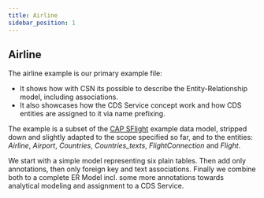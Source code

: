 ```yaml
---
title: Airline
sidebar_position: 1
---
```


## Airline

The airline example is our primary example file:

- It shows how with CSN its possible to describe the Entity-Relationship model, including associations.
- It also showcases how the CDS Service concept work and how CDS entities are assigned to it via name prefixing.

The example is a subset of the [CAP SFlight](https://github.com/SAP-samples/cap-sflight) example data model, stripped down and slightly adapted to the scope specified so far, and to the entities: _Airline_, _Airport_, _Countries_, _Countries_texts_, _FlightConnection_ and _Flight_.

We start with a simple model representing six plain tables. Then add only annotations, then only foreign key and text associations. Finally we combine both to a complete ER Model incl. some more annotations towards analytical modeling and assignment to a CDS Service.
